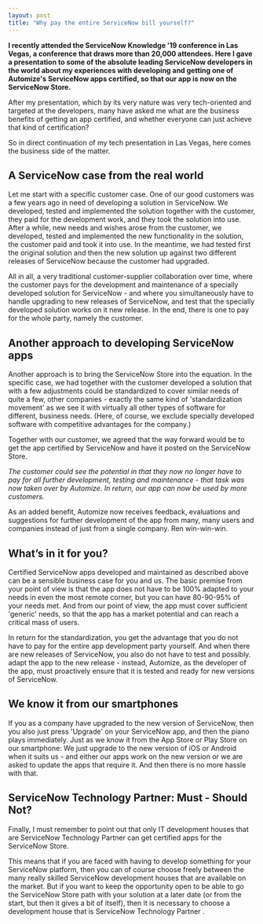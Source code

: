 ```yaml
---
layout: post
title: "Why pay the entire ServiceNow bill yourself?"
---
```


**I recently attended the ServiceNow Knowledge ’19 conference in Las Vegas, a conference that draws more than 20,000 attendees. Here I gave a presentation to some of the absolute leading ServiceNow developers in the world about my experiences with developing and getting one of Automize's ServiceNow apps certified, so that our app is now on the ServiceNow Store.**

After my presentation, which by its very nature was very tech-oriented and targeted at the developers, many have asked me what are the business benefits of getting an app certified, and whether everyone can just achieve that kind of certification?

So in direct continuation of my tech presentation in Las Vegas, here comes the business side of the matter.

## A ServiceNow case from the real world

Let me start with a specific customer case. One of our good customers was a few years ago in need of developing a solution in ServiceNow. We developed, tested and implemented the solution together with the customer, they paid for the development work, and they took the solution into use. After a while, new needs and wishes arose from the customer, we developed, tested and implemented the new functionality in the solution, the customer paid and took it into use. In the meantime, we had tested first the original solution and then the new solution up against two different releases of ServiceNow because the customer had upgraded.

All in all, a very traditional customer-supplier collaboration over time, where the customer pays for the development and maintenance of a specially developed solution for ServiceNow - and where you simultaneously have to handle upgrading to new releases of ServiceNow, and test that the specially developed solution works on it new release. In the end, there is one to pay for the whole party, namely the customer.

## Another approach to developing ServiceNow apps

Another approach is to bring the ServiceNow Store into the equation. In the specific case, we had together with the customer developed a solution that with a few adjustments could be standardized to cover similar needs of quite a few, other companies - exactly the same kind of 'standardization movement' as we see it with virtually all other types of software for different, business needs. (Here, of course, we exclude specially developed software with competitive advantages for the company.)

Together with our customer, we agreed that the way forward would be to get the app certified by ServiceNow and have it posted on the ServiceNow Store.

*The customer could see the potential in that they now no longer have to pay for all further development, testing and maintenance - that task was now taken over by Automize. In return, our app can now be used by more customers.*

As an added benefit, Automize now receives feedback, evaluations and suggestions for further development of the app from many, many users and companies instead of just from a single company. Ren win-win-win.

## What’s in it for you?

Certified ServiceNow apps developed and maintained as described above can be a sensible business case for you and us. The basic premise from your point of view is that the app does not have to be 100% adapted to your needs in even the most remote corner, but you can have 80-90-95% of your needs met. And from our point of view, the app must cover sufficient 'generic' needs, so that the app has a market potential and can reach a critical mass of users.

In return for the standardization, you get the advantage that you do not have to pay for the entire app development party yourself. And when there are new releases of ServiceNow, you also do not have to test and possibly. adapt the app to the new release - instead, Automize, as the developer of the app, must proactively ensure that it is tested and ready for new versions of ServiceNow.

## We know it from our smartphones

If you as a company have upgraded to the new version of ServiceNow, then you also just press 'Upgrade' on your ServiceNow app, and then the piano plays immediately. Just as we know it from the App Store or Play Store on our smartphone: We just upgrade to the new version of iOS or Android when it suits us - and either our apps work on the new version or we are asked to update the apps that require it. And then there is no more hassle with that.

## ServiceNow Technology Partner: Must - Should Not?

Finally, I must remember to point out that only IT development houses that are ServiceNow Technology Partner can get certified apps for the ServiceNow Store.

This means that if you are faced with having to develop something for your ServiceNow platform, then you can of course choose freely between the many really skilled ServiceNow development houses that are available on the market. But if you want to keep the opportunity open to be able to go the ServiceNow Store path with your solution at a later date (or from the start, but then it gives a bit of itself), then it is necessary to choose a development house that is ServiceNow Technology Partner .